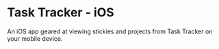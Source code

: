 Task Tracker - iOS
===============

An iOS app geared at viewing stickies and projects from Task Tracker on your mobile device.
